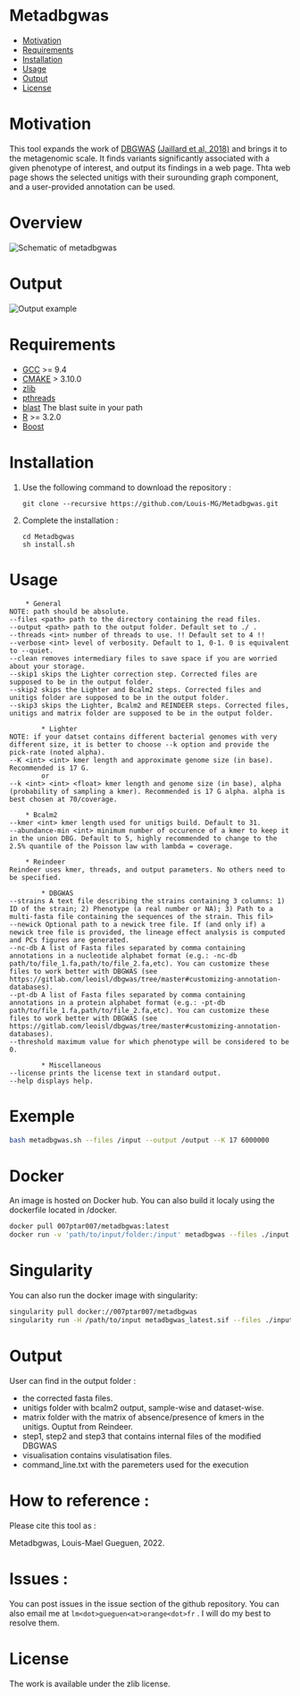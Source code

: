 Metadbgwas
==========

* [Motivation](#motivation)
* [Requirements](#requirements)
* [Installation](#installation)
* [Usage](#usage)
* [Output](#output)
* [License](#license)

# Motivation

This tool expands the work of [DBGWAS](https://gitlab.com/leoisl/dbgwas) [(Jaillard et al, 2018)](https://journals.plos.org/plosgenetics/article?id=10.1371/journal.pgen.1007758) and brings it to the metagenomic scale. It finds variants significantly associated with a given phenotype of interest, and output its findings in a web page. Thta web page shows the selected unitigs with their surounding graph component, and a user-provided annotation can be used.

# Overview

![Schematic of metadbgwas](/figures/figure_pipeline.png?raw=true "Pipeline Overview")

# Output

![Output example](/figures/suppl_comp_table.png?raw=true "Output example of Metadbgwas")

# Requirements

* [GCC](https://gcc.gnu.org/) >= 9.4
* [CMAKE](https://cmake.org/) > 3.10.0
* [zlib](https://en.wikipedia.org/wiki/Zlib)
* [pthreads](https://en.wikipedia.org/wiki/Pthreads)
* [blast](https://blast.ncbi.nlm.nih.gov/Blast.cgi?CMD=Web&PAGE_TYPE=BlastDocs&DOC_TYPE=Download) The blast suite in your path
* [R](https://www.r-project.org/) >= 3.2.0 
* [Boost](https://www.boost.org/)

# Installation

1. Use the following command to download the repository :
    ```shell
    git clone --recursive https://github.com/Louis-MG/Metadbgwas.git
    ```
3. Complete the installation :
    ```shell
    cd Metadbgwas
    sh install.sh
    ```

# Usage

```
	* General
NOTE: path should be absolute.
--files <path> path to the directory containing the read files.
--output <path> path to the output folder. Default set to ./ .
--threads <int> number of threads to use. !! Default set to 4 !!
--verbose <int> level of verbosity. Default to 1, 0-1. 0 is equivalent to --quiet.
--clean removes intermediary files to save space if you are worried about your storage.
--skip1 skips the Lighter correction step. Corrected files are supposed to be in the output folder.
--skip2 skips the Lighter and Bcalm2 steps. Corrected files and unitigs folder are supposed to be in the output folder.
--skip3 skips the Lighter, Bcalm2 and REINDEER steps. Corrected files, unitigs and matrix folder are supposed to be in the output folder.

        * Lighter
NOTE: if your datset contains different bacterial genomes with very different size, it is better to choose --k option and provide the pick-rate (noted alpha).
--K <int> <int> kmer length and approximate genome size (in base). Recommended is 17 G.
        or
--k <int> <int> <float> kmer length and genome size (in base), alpha (probability of sampling a kmer). Recommended is 17 G alpha. alpha is best chosen at 70/coverage.

	* Bcalm2
--kmer <int> kmer length used for unitigs build. Default to 31.
--abundance-min <int> minimum number of occurence of a kmer to keep it in the union DBG. Default to 5, highly recommended to change to the 2.5% quantile of the Poisson law with lambda = coverage.

	* Reindeer
Reindeer uses kmer, threads, and output parameters. No others need to be specified.

        * DBGWAS
--strains A text file describing the strains containing 3 columns: 1) ID of the strain; 2) Phenotype (a real number or NA); 3) Path to a multi-fasta file containing the sequences of the strain. This fil>
--newick Optional path to a newick tree file. If (and only if) a newick tree file is provided, the lineage effect analysis is computed and PCs figures are generated.
--nc-db A list of Fasta files separated by comma containing annotations in a nucleotide alphabet format (e.g.: -nc-db path/to/file_1.fa,path/to/file_2.fa,etc). You can customize these files to work better with DBGWAS (see https://gitlab.com/leoisl/dbgwas/tree/master#customizing-annotation-databases).
--pt-db A list of Fasta files separated by comma containing annotations in a protein alphabet format (e.g.: -pt-db path/to/file_1.fa,path/to/file_2.fa,etc). You can customize these files to work better with DBGWAS (see https://gitlab.com/leoisl/dbgwas/tree/master#customizing-annotation-databases).
--threshold maximum value for which phenotype will be considered to be 0.

        * Miscellaneous
--license prints the license text in standard output.
--help displays help.
```

# Exemple

```bash
bash metadbgwas.sh --files /input --output /output --K 17 6000000
```

# Docker

An image is hosted on Docker hub. You can also build it localy using the dockerfile located in /docker. 

```bash
docker pull 007ptar007/metadbgwas:latest
docker run -v 'path/to/input/folder:/input' metadbgwas --files ./input --strains /input/strains --threads 40 --output ./output --K 17 G
```

# Singularity

You can also run the docker image with singularity:

```bash
singularity pull docker://007ptar007/metadbgwas
singularity run -H /path/to/input metadbgwas_latest.sif --files ./input --strains /input/strains --threads 40 --output ./output --K 17 G
```

# Output

User can find in the output folder :
- the corrected fasta files.
- unitigs folder with bcalm2 output, sample-wise and dataset-wise. 
- matrix folder with the matrix of absence/presence of kmers in the unitigs. Ouptut from Reindeer.
- step1, step2 and step3 that contains internal files of the modified DBGWAS
- visualisation contains visulatisation files.
- command_line.txt with the paremeters used for the execution

# How to reference :

Please cite this tool as :

Metadbgwas, Louis-Mael Gueguen, 2022.


# Issues :

You can post issues in the issue section of the github repository. You can also email me at `lm<dot>gueguen<at>orange<dot>fr` . I will do my best to resolve them.


# License

The work is available under the zlib license.
